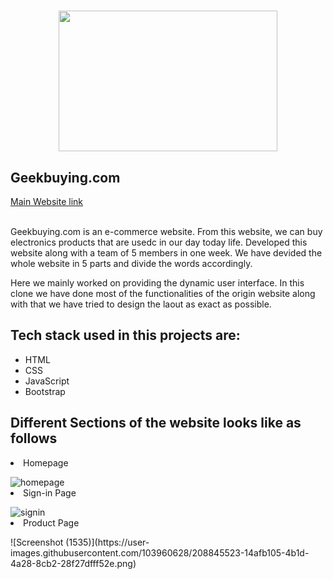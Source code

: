 <h1 align="center"><img src="https://gizchina.it/wp-content/uploads/2017/11/Geekbuying-logo.jpg" height="225px" width="350px"/></h1>

<h2 align="left">Geekbuying.com</h2>
<a href="https://www.geekbuying.com/">Main Website link </a>
<br></br>
<p> Geekbuying.com is an e-commerce website. From this website, we can buy electronics products that are usedc in our day today life. Developed this website along with a team of 5 members in one week. We have devided the whole website in 5 parts and divide the words accordingly.
</p>
<p> 
Here we mainly worked on providing the dynamic user interface. In this clone we have done most of the functionalities of the origin website along with that we have tried to design the laout as exact as possible.
</p>
<h2>Tech stack used in this projects are:</h2>
<ul>
<li>HTML</li>
<li>CSS</li>
<li>JavaScript</li>
<li>Bootstrap</li>
</ul>

<h2>Different Sections of the website looks like as follows</h2>
<li>Homepage</li>
<p></p>
<img src="https://user-images.githubusercontent.com/103960628/201537925-e145ca3b-6b69-449a-a3b4-549577dbbe38.png" alt="homepage"/>

<li>Sign-in Page</li>
<p></p>
<img src="https://user-images.githubusercontent.com/103960628/201538055-725ee762-15e0-42b5-b501-6104da4109e7.png" alt="signin"/>

<li>Product Page</li>
<p></p>
![Screenshot (1535)](https://user-images.githubusercontent.com/103960628/208845523-14afb105-4b1d-4a28-8cb2-28f27dfff52e.png)


